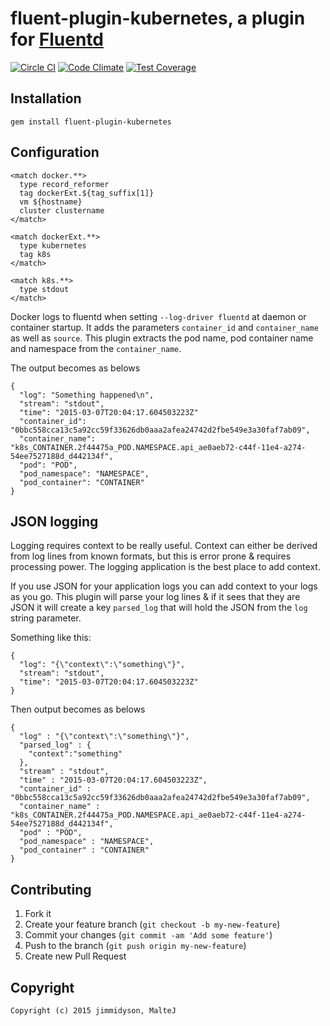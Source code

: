 # fluent-plugin-kubernetes, a plugin for [Fluentd](http://fluentd.org)
[![Circle CI](https://circleci.com/gh/fabric8io/fluent-plugin-kubernetes.svg?style=svg)](https://circleci.com/gh/fabric8io/fluent-plugin-kubernetes)
[![Code Climate](https://codeclimate.com/github/fabric8io/fluent-plugin-kubernetes/badges/gpa.svg)](https://codeclimate.com/github/fabric8io/fluent-plugin-kubernetes)
[![Test Coverage](https://codeclimate.com/github/fabric8io/fluent-plugin-kubernetes/badges/coverage.svg)](https://codeclimate.com/github/fabric8io/fluent-plugin-kubernetes)

## Installation

    gem install fluent-plugin-kubernetes

## Configuration
```
<match docker.**>
  type record_reformer
  tag dockerExt.${tag_suffix[1]}
  vm ${hostname}
  cluster clustername
</match>

<match dockerExt.**>
  type kubernetes
  tag k8s
</match>

<match k8s.**>
  type stdout
</match>
```

Docker logs to fluentd when setting `--log-driver fluentd` at daemon or container startup.
It adds the parameters `container_id` and `container_name` as well as `source`.
This plugin extracts the pod name, pod container name and namespace from the `container_name`.

The output becomes as belows
```
{
  "log": "Something happened\n",
  "stream": "stdout",
  "time": "2015-03-07T20:04:17.604503223Z"
  "container_id": "0bbc558cca13c5a92cc59f33626db0aaa2afea24742d2fbe549e3a30faf7ab09",
  "container_name": "k8s_CONTAINER.2f44475a_POD.NAMESPACE.api_ae0aeb72-c44f-11e4-a274-54ee7527188d_d442134f",
  "pod": "POD",
  "pod_namespace": "NAMESPACE",
  "pod_container": "CONTAINER"
}
```

## JSON logging

Logging requires context to be really useful. Context can either be derived
from log lines from known formats, but this is error prone & requires
processing power. The logging application is the best place to add
context.

If you use JSON for your application logs you can add context to your logs
as you go. This plugin will parse your log lines & if it sees that they are
JSON it will create a key `parsed_log` that will hold the JSON from the
`log` string parameter.

Something like this:

```
{
  "log": "{\"context\":\"something\"}",
  "stream": "stdout",
  "time": "2015-03-07T20:04:17.604503223Z"
}
```

Then output becomes as belows
```
{
  "log" : "{\"context\":\"something\"}",
  "parsed_log" : {
    "context":"something"
  },
  "stream" : "stdout",
  "time" : "2015-03-07T20:04:17.604503223Z",
  "container_id" : "0bbc558cca13c5a92cc59f33626db0aaa2afea24742d2fbe549e3a30faf7ab09",
  "container_name" : "k8s_CONTAINER.2f44475a_POD.NAMESPACE.api_ae0aeb72-c44f-11e4-a274-54ee7527188d_d442134f",
  "pod" : "POD",
  "pod_namespace" : "NAMESPACE",
  "pod_container" : "CONTAINER"
}
```

## Contributing

1. Fork it
2. Create your feature branch (`git checkout -b my-new-feature`)
3. Commit your changes (`git commit -am 'Add some feature'`)
4. Push to the branch (`git push origin my-new-feature`)
5. Create new Pull Request

## Copyright
    Copyright (c) 2015 jimmidyson, MalteJ
